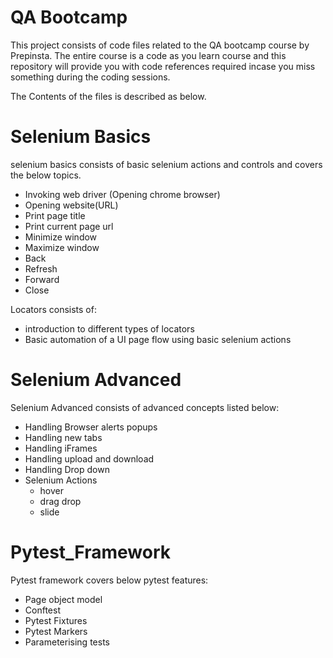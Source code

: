 # QA Bootcamp

This project consists of code files related to the QA bootcamp course by Prepinsta. The entire course is a code as you learn course and this repository will provide you with code references required incase you miss something during the coding sessions.

The Contents of the files is described as below.

# Selenium Basics

selenium basics consists of basic selenium actions and controls and covers the below topics.
- Invoking web driver (Opening chrome browser)
- Opening website(URL)
- Print page title
- Print current page url
- Minimize window
- Maximize window
- Back
- Refresh
- Forward
- Close

Locators consists of:
- introduction to different types of locators
- Basic automation of a UI page flow using basic selenium actions

# Selenium Advanced

Selenium Advanced consists of advanced concepts listed below:
- Handling Browser alerts popups
- Handling new tabs
- Handling iFrames
- Handling upload and download
- Handling Drop down
- Selenium Actions 
  - hover 
  - drag drop
  - slide

# Pytest_Framework

Pytest framework covers below pytest features: 
- Page object model
- Conftest
- Pytest Fixtures
- Pytest Markers
- Parameterising tests
